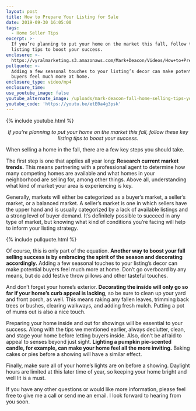 ```yaml
---
layout: post
title: How to Prepare Your Listing for Sale
date: 2019-09-30 16:05:00
tags:
  - Home Seller Tips
excerpt: >-
  If you’re planning to put your home on the market this fall, follow these key
  listing tips to boost your success.
enclosure: >-
  https://vyralmarketing.s3.amazonaws.com/Mark+Deacon/Videos/How+to+Prepare+Your+Listing+for+Sale.mp4
pullquote: >-
  Adding a few seasonal touches to your listing’s decor can make potential
  buyers feel much more at home.
enclosure_type: video/mp4
enclosure_time:
use_youtube_image: false
youtube_alternate_image: /uploads/mark-deacon-fall-home-selling-tips-youtube.png
youtube_code: 'https://youtu.be/etE0a4g3psk'
---
```


{% include youtube.html %}

<p style="text-align: center;"><em>If you’re planning to put your home on the market this fall, follow these key listing tips to boost your success.</em></p>

When selling a home in the fall, there are a few key steps you should take.&nbsp;

The first step is one that applies all year long: **Research current market trends.** This means partnering with a professional agent to determine how many competing homes are available and what homes in your neighborhood are selling for, among other things. Above all, understanding what kind of market your area is experiencing is key.&nbsp;

Generally, markets will either be categorized as a buyer’s market, a seller’s market, or a balanced market. A seller’s market is one in which sellers have the upper hand and is usually categorized by a lack of available listings and a strong level of buyer demand. It’s definitely possible to succeed in any type of market, but knowing what kind of conditions you’re facing will help to inform your listing strategy.&nbsp;

{% include pullquote.html %}

Of course, this is only part of the equation. **Another way to boost your fall selling success is by embracing the spirit of the season and decorating accordingly.** Adding a few seasonal touches to your listing’s decor can make potential buyers feel much more at home. Don’t go overboard by any means, but do add festive throw pillows and other tasteful touches.

And don’t forget your home’s exterior. **Decorating the inside will only go so far if your home’s curb appeal is lacking**, so be sure to clean up your yard and front porch, as well. This means raking any fallen leaves, trimming back trees or bushes, clearing walkways, and adding fresh mulch. Putting a pot of mums out is also a nice touch.&nbsp;

Preparing your home inside and out for showings will be essential to your success. Along with the tips we mentioned earlier, always declutter, clean, and stage your home before letting buyers inside. Also, don’t be afraid to appeal to senses beyond just sight. **Lighting a pumpkin pie-scented candle, for example, can make your home feel all the more inviting.** Baking cakes or pies before a showing will have a similar effect.&nbsp;

Finally, make sure all of your home’s lights are on before a showing. Daylight hours are limited at this later time of year, so keeping your home bright and well lit is a must.&nbsp;

If you have any other questions or would like more information, please feel free to give me a call or send me an email. I look forward to hearing from you soon.